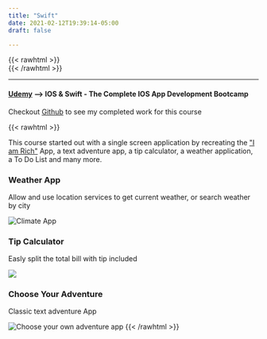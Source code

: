 ```yaml
---
title: "Swift"
date: 2021-02-12T19:39:14-05:00
draft: false

---
```

{{< rawhtml >}}
<br />
{{< /rawhtml >}}

***
#### [Udemy](https://www.udemy.com/course/ios-13-app-development-bootcamp/) --> IOS & Swift - The Complete IOS App Development Bootcamp


Checkout [Github](https://github.com/katiewhelan/Swift) to see my completed work for this course

{{< rawhtml >}}
<p>This course started out with a single screen application by recreating the  <a href="https://en.wikipedia.org/wiki/I_Am_Rich">"I am Rich"</a> App, a text adventure app, a tip calculator, a weather application, a To Do List and many more. </p>



<!-- https://www.udemy.com/course/ios-13-app-development-bootcamp/ -->

<!-- https://www.appbrewery.co/p/ios12-course-resources/ -->

<h3>Weather App</h3>
<p>Allow and use location services to get current weather, or search weather by city</p>
<img src="/images/swift/Climate4.gif" class="centergif" alt="Climate App"/>
<h3>Tip Calculator</h3>
<p>Easly split the total bill with tip included</p>
<img src="/images/swift/Tip.gif" class="centergif" alt"Tip App">
<h3>Choose Your Adventure</h3>
<p>Classic text adventure App</p>
<img src="/images/swift/Adventure.gif" alt="Choose your own adventure app" class="centergif">
{{< /rawhtml >}}
